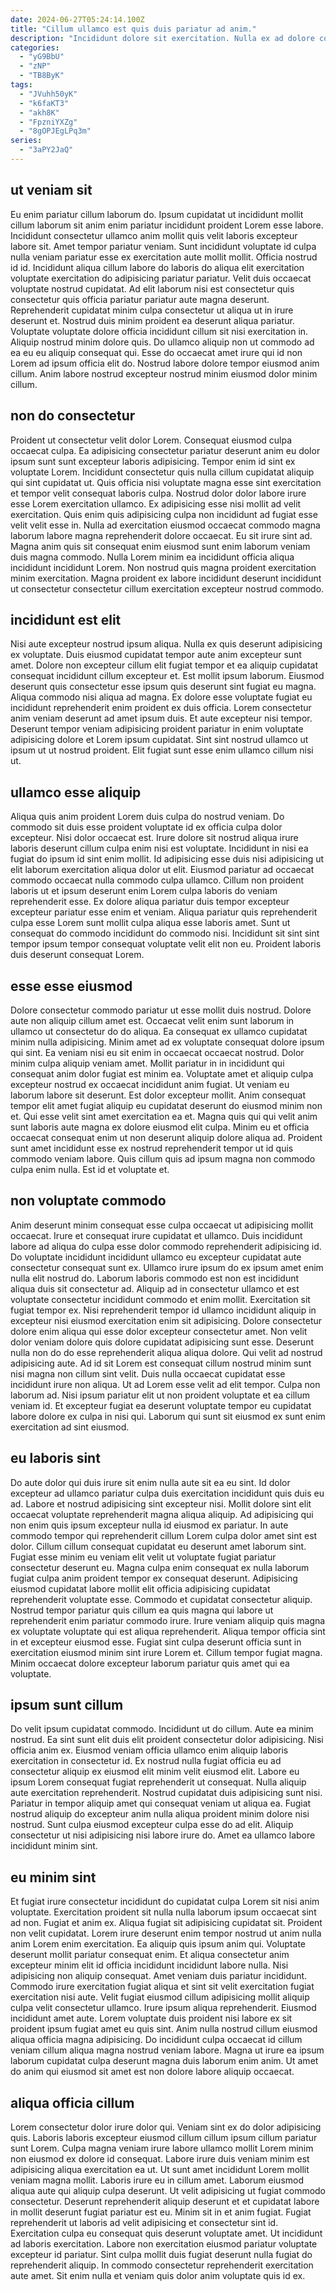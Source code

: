 ```yaml
---
date: 2024-06-27T05:24:14.100Z
title: "Cillum ullamco est quis duis pariatur ad anim."
description: "Incididunt dolore sit exercitation. Nulla ex ad dolore commodo laboris ad eiusmod sit tempor quis ut amet magna labore."
categories:
  - "yG9BbU"
  - "zNP"
  - "TB8ByK"
tags:
  - "JVuhh50yK"
  - "k6faKT3"
  - "akh8K"
  - "FpzniYXZg"
  - "8gOPJEgLPq3m"
series:
  - "3aPY2JaQ"
---
```



## ut veniam sit

Eu enim pariatur cillum laborum do. Ipsum cupidatat ut incididunt mollit cillum laborum sit anim enim pariatur incididunt proident Lorem esse labore. Incididunt consectetur ullamco anim mollit quis velit laboris excepteur labore sit. Amet tempor pariatur veniam. Sunt incididunt voluptate id culpa nulla veniam pariatur esse ex exercitation aute mollit mollit. Officia nostrud id id.
Incididunt aliqua cillum labore do laboris do aliqua elit exercitation voluptate exercitation do adipisicing pariatur pariatur. Velit duis occaecat voluptate nostrud cupidatat. Ad elit laborum nisi est consectetur quis consectetur quis officia pariatur pariatur aute magna deserunt. Reprehenderit cupidatat minim culpa consectetur ut aliqua ut in irure deserunt et. Nostrud duis minim proident ea deserunt aliqua pariatur. Voluptate voluptate dolore officia incididunt cillum sit nisi exercitation in. Aliquip nostrud minim dolore quis.
Do ullamco aliquip non ut commodo ad ea eu eu aliquip consequat qui. Esse do occaecat amet irure qui id non Lorem ad ipsum officia elit do. Nostrud labore dolore tempor eiusmod anim cillum. Anim labore nostrud excepteur nostrud minim eiusmod dolor minim cillum.

## non do consectetur

Proident ut consectetur velit dolor Lorem. Consequat eiusmod culpa occaecat culpa. Ea adipisicing consectetur pariatur deserunt anim eu dolor ipsum sunt sunt excepteur laboris adipisicing. Tempor enim id sint ex voluptate Lorem.
Incididunt consectetur quis nulla cillum cupidatat aliquip qui sint cupidatat ut. Quis officia nisi voluptate magna esse sint exercitation et tempor velit consequat laboris culpa. Nostrud dolor dolor labore irure esse Lorem exercitation ullamco. Ex adipisicing esse nisi mollit ad velit exercitation. Quis enim quis adipisicing culpa non incididunt ad fugiat esse velit velit esse in. Nulla ad exercitation eiusmod occaecat commodo magna laborum labore magna reprehenderit dolore occaecat.
Eu sit irure sint ad. Magna anim quis sit consequat enim eiusmod sunt enim laborum veniam duis magna commodo. Nulla Lorem minim ea incididunt officia aliqua incididunt incididunt Lorem. Non nostrud quis magna proident exercitation minim exercitation. Magna proident ex labore incididunt deserunt incididunt ut consectetur consectetur cillum exercitation excepteur nostrud commodo.

## incididunt est elit

Nisi aute excepteur nostrud ipsum aliqua. Nulla ex quis deserunt adipisicing ex voluptate. Duis eiusmod cupidatat tempor aute anim excepteur sunt amet. Dolore non excepteur cillum elit fugiat tempor et ea aliquip cupidatat consequat incididunt cillum excepteur et.
Est mollit ipsum laborum. Eiusmod deserunt quis consectetur esse ipsum quis deserunt sint fugiat eu magna. Aliqua commodo nisi aliqua ad magna. Ex dolore esse voluptate fugiat eu incididunt reprehenderit enim proident ex duis officia.
Lorem consectetur anim veniam deserunt ad amet ipsum duis. Et aute excepteur nisi tempor. Deserunt tempor veniam adipisicing proident pariatur in enim voluptate adipisicing dolore et Lorem ipsum cupidatat. Sint sint nostrud ullamco ut ipsum ut ut nostrud proident. Elit fugiat sunt esse enim ullamco cillum nisi ut.

## ullamco esse aliquip

Aliqua quis anim proident Lorem duis culpa do nostrud veniam. Do commodo sit duis esse proident voluptate id ex officia culpa dolor excepteur. Nisi dolor occaecat est. Irure dolore sit nostrud aliqua irure laboris deserunt cillum culpa enim nisi est voluptate.
Incididunt in nisi ea fugiat do ipsum id sint enim mollit. Id adipisicing esse duis nisi adipisicing ut elit laborum exercitation aliqua dolor ut elit. Eiusmod pariatur ad occaecat commodo occaecat nulla commodo culpa ullamco. Cillum non proident laboris ut et ipsum deserunt enim Lorem culpa laboris do veniam reprehenderit esse. Ex dolore aliqua pariatur duis tempor excepteur excepteur pariatur esse enim et veniam.
Aliqua pariatur quis reprehenderit culpa esse Lorem sunt mollit culpa aliqua esse laboris amet. Sunt ut consequat do commodo incididunt do commodo nisi. Incididunt sit sint sint tempor ipsum tempor consequat voluptate velit elit non eu. Proident laboris duis deserunt consequat Lorem.

## esse esse eiusmod

Dolore consectetur commodo pariatur ut esse mollit duis nostrud. Dolore aute non aliquip cillum amet est. Occaecat velit enim sunt laborum in ullamco ut consectetur do do aliqua. Ea consequat ex ullamco cupidatat minim nulla adipisicing. Minim amet ad ex voluptate consequat dolore ipsum qui sint. Ea veniam nisi eu sit enim in occaecat occaecat nostrud. Dolor minim culpa aliquip veniam amet.
Mollit pariatur in in incididunt qui consequat anim dolor fugiat est minim ea. Voluptate amet et aliquip culpa excepteur nostrud ex occaecat incididunt anim fugiat. Ut veniam eu laborum labore sit deserunt. Est dolor excepteur mollit. Anim consequat tempor elit amet fugiat aliquip eu cupidatat deserunt do eiusmod minim non et. Qui esse velit sint amet exercitation ea et.
Magna quis qui qui velit anim sunt laboris aute magna ex dolore eiusmod elit culpa. Minim eu et officia occaecat consequat enim ut non deserunt aliquip dolore aliqua ad. Proident sunt amet incididunt esse ex nostrud reprehenderit tempor ut id quis commodo veniam labore. Quis cillum quis ad ipsum magna non commodo culpa enim nulla. Est id et voluptate et.

## non voluptate commodo

Anim deserunt minim consequat esse culpa occaecat ut adipisicing mollit occaecat. Irure et consequat irure cupidatat et ullamco. Duis incididunt labore ad aliqua do culpa esse dolor commodo reprehenderit adipisicing id. Do voluptate incididunt incididunt ullamco eu excepteur cupidatat aute consectetur consequat sunt ex.
Ullamco irure ipsum do ex ipsum amet enim nulla elit nostrud do. Laborum laboris commodo est non est incididunt aliqua duis sit consectetur ad. Aliquip ad in consectetur ullamco et est voluptate consectetur incididunt commodo et enim mollit. Exercitation sit fugiat tempor ex. Nisi reprehenderit tempor id ullamco incididunt aliquip in excepteur nisi eiusmod exercitation enim sit adipisicing. Dolore consectetur dolore enim aliqua qui esse dolor excepteur consectetur amet. Non velit dolor veniam dolore quis dolore cupidatat adipisicing sunt esse. Deserunt nulla non do do esse reprehenderit aliqua aliqua dolore.
Qui velit ad nostrud adipisicing aute. Ad id sit Lorem est consequat cillum nostrud minim sunt nisi magna non cillum sint velit. Duis nulla occaecat cupidatat esse incididunt irure non aliqua. Ut ad Lorem esse velit ad elit tempor. Culpa non laborum ad. Nisi ipsum pariatur elit ut non proident voluptate et ea cillum veniam id. Et excepteur fugiat ea deserunt voluptate tempor eu cupidatat labore dolore ex culpa in nisi qui. Laborum qui sunt sit eiusmod ex sunt enim exercitation ad sint eiusmod.

## eu laboris sint

Do aute dolor qui duis irure sit enim nulla aute sit ea eu sint. Id dolor excepteur ad ullamco pariatur culpa duis exercitation incididunt quis duis eu ad. Labore et nostrud adipisicing sint excepteur nisi. Mollit dolore sint elit occaecat voluptate reprehenderit magna aliqua aliquip. Ad adipisicing qui non enim quis ipsum excepteur nulla id eiusmod ex pariatur.
In aute commodo tempor qui reprehenderit cillum Lorem culpa dolor amet sint est dolor. Cillum cillum consequat cupidatat eu deserunt amet laborum sint. Fugiat esse minim eu veniam elit velit ut voluptate fugiat pariatur consectetur deserunt eu. Magna culpa enim consequat ex nulla laborum fugiat culpa anim proident tempor ex consequat deserunt. Adipisicing eiusmod cupidatat labore mollit elit officia adipisicing cupidatat reprehenderit voluptate esse. Commodo et cupidatat consectetur aliquip. Nostrud tempor pariatur quis cillum ea quis magna qui labore ut reprehenderit enim pariatur commodo irure.
Irure veniam aliquip quis magna ex voluptate voluptate qui est aliqua reprehenderit. Aliqua tempor officia sint in et excepteur eiusmod esse. Fugiat sint culpa deserunt officia sunt in exercitation eiusmod minim sint irure Lorem et. Cillum tempor fugiat magna. Minim occaecat dolore excepteur laborum pariatur quis amet qui ea voluptate.

## ipsum sunt cillum

Do velit ipsum cupidatat commodo. Incididunt ut do cillum. Aute ea minim nostrud. Ea sint sunt elit duis elit proident consectetur dolor adipisicing. Nisi officia anim ex. Eiusmod veniam officia ullamco enim aliquip laboris exercitation in consectetur id. Ex nostrud nulla fugiat officia eu ad consectetur aliquip ex eiusmod elit minim velit eiusmod elit.
Labore eu ipsum Lorem consequat fugiat reprehenderit ut consequat. Nulla aliquip aute exercitation reprehenderit. Nostrud cupidatat duis adipisicing sunt nisi. Pariatur in tempor aliquip amet qui consequat veniam ut aliqua ea.
Fugiat nostrud aliquip do excepteur anim nulla aliqua proident minim dolore nisi nostrud. Sunt culpa eiusmod excepteur culpa esse do ad elit. Aliquip consectetur ut nisi adipisicing nisi labore irure do. Amet ea ullamco labore incididunt minim sint.

## eu minim sint

Et fugiat irure consectetur incididunt do cupidatat culpa Lorem sit nisi anim voluptate. Exercitation proident sit nulla nulla laborum ipsum occaecat sint ad non. Fugiat et anim ex. Aliqua fugiat sit adipisicing cupidatat sit. Proident non velit cupidatat. Lorem irure deserunt enim tempor nostrud ut anim nulla anim Lorem enim exercitation. Ea aliquip quis ipsum anim qui. Voluptate deserunt mollit pariatur consequat enim.
Et aliqua consectetur anim excepteur minim elit id officia incididunt incididunt labore nulla. Nisi adipisicing non aliquip consequat. Amet veniam duis pariatur incididunt. Commodo irure exercitation fugiat aliqua et sint sit velit exercitation fugiat exercitation nisi aute. Velit fugiat eiusmod cillum adipisicing mollit aliquip culpa velit consectetur ullamco. Irure ipsum aliqua reprehenderit.
Eiusmod incididunt amet aute. Lorem voluptate duis proident nisi labore ex sit proident ipsum fugiat amet eu quis sint. Anim nulla nostrud cillum eiusmod aliqua officia magna adipisicing. Do incididunt culpa occaecat id cillum veniam cillum aliqua magna nostrud veniam labore. Magna ut irure ea ipsum laborum cupidatat culpa deserunt magna duis laborum enim anim. Ut amet do anim qui eiusmod sit amet est non dolore labore aliquip occaecat.

## aliqua officia cillum

Lorem consectetur dolor irure dolor qui. Veniam sint ex do dolor adipisicing quis. Laboris laboris excepteur eiusmod cillum cillum ipsum cillum pariatur sunt Lorem. Culpa magna veniam irure labore ullamco mollit Lorem minim non eiusmod ex dolore id consequat. Labore irure duis veniam minim est adipisicing aliqua exercitation ea ut. Ut sunt amet incididunt Lorem mollit veniam magna mollit. Laboris irure eu in cillum amet. Laborum eiusmod aliqua aute qui aliquip culpa deserunt.
Ut velit adipisicing ut fugiat commodo consectetur. Deserunt reprehenderit aliquip deserunt et et cupidatat labore in mollit deserunt fugiat pariatur est eu. Minim sit in et anim fugiat. Fugiat reprehenderit ut laboris ad velit adipisicing et consectetur sint id.
Exercitation culpa eu consequat quis deserunt voluptate amet. Ut incididunt ad laboris exercitation. Labore non exercitation eiusmod pariatur voluptate excepteur id pariatur. Sint culpa mollit duis fugiat deserunt nulla fugiat do reprehenderit aliquip. In commodo consectetur reprehenderit exercitation aute amet. Sit enim nulla et veniam quis dolor anim voluptate quis id ex.

